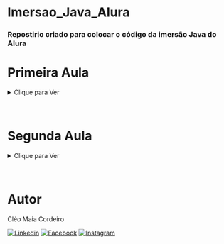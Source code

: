 # Imersao_Java_Alura
### Repostirio criado para colocar o código da imersão Java do Alura


# Primeira Aula
<details>
  <summary>Clique para Ver </summary>

## Objetivos:

- 1°  Fazer um get na api do IMBD("No momento está offline")
- 2° Parsear os filmes para um JSON
- 3° Exibir o título, ano e classificação

## Bibliotecas externas utilizadas
- jackson-databind

## Resultado
<img src="./assets/Aula01.png">
</details>

<br>
<br>

# Segunda Aula 
<details>
  <summary>Clique para Ver</summary>
  
## Em Breve
</details>

<br>
<br>

# Autor
Cléo Maia Cordeiro
</br>

[![Linkedin](https://img.shields.io/badge/LinkedIn-0077B5?style=for-the-badge&logo=linkedin&logoColor=white)](https://www.linkedin.com/in/cleocordeiro/)
[![Facebook](https://img.shields.io/badge/Facebook-1877F2?style=for-the-badge&logo=facebook&logoColor=white)](https://www.facebook.com/cleo.m.cordeiro/)
[![Instagram](https://img.shields.io/badge/Instagram-E4405F?style=for-the-badge&logo=instagram&logoColor=white)](https://www.instagram.com/cleomaiacordeiro/)